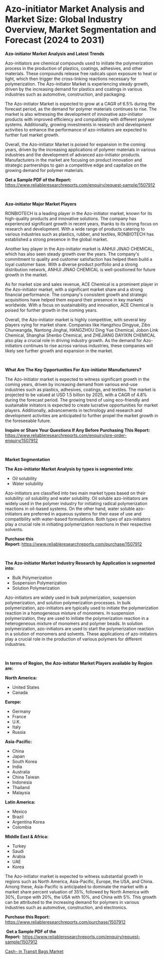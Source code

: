 <p><h1>Azo-initiator Market Analysis and Market Size: Global Industry Overview, Market Segmentation and Forecast (2024 to 2031)</h1></p><p><strong>Azo-initiator Market Analysis and Latest Trends</strong></p>
<p><p>Azo-initiators are chemical compounds used to initiate the polymerization process in the production of plastics, coatings, adhesives, and other materials. These compounds release free radicals upon exposure to heat or light, which then trigger the cross-linking reactions necessary for polymerization. The Azo-initiator Market is experiencing steady growth, driven by the increasing demand for plastics and coatings in various industries such as automotive, construction, and packaging.</p><p>The Azo-initiator Market is expected to grow at a CAGR of 6.5% during the forecast period, as the demand for polymer materials continues to rise. The market is also witnessing the development of innovative azo-initiator products with improved efficiency and compatibility with different polymer systems. Additionally, growing investments in research and development activities to enhance the performance of azo-initiators are expected to further fuel market growth.</p><p>Overall, the Azo-initiator Market is poised for expansion in the coming years, driven by the increasing applications of polymer materials in various industries and the development of advanced azo-initiator products. Manufacturers in the market are focusing on product innovation and strategic partnerships to gain a competitive edge and capitalize on the growing demand for polymer materials.</p></p>
<p><strong>Get a Sample PDF of the Report:&nbsp;</strong> <a href="https://www.reliableresearchreports.com/enquiry/request-sample/1507912">https://www.reliableresearchreports.com/enquiry/request-sample/1507912</a></p>
<p>&nbsp;</p>
<p><strong>Azo-initiator Major Market Players</strong></p>
<p><p>RONBIOTECH is a leading player in the Azo-initiator market, known for its high-quality products and innovative solutions. The company has experienced significant growth in recent years, thanks to its strong focus on research and development. With a wide range of products catering to various industries such as plastics, rubber, and textiles, RONBIOTECH has established a strong presence in the global market.</p><p>Another key player in the Azo-initiator market is ANHUI JINAO CHEMICAL, which has also seen steady growth over the years. The company's commitment to quality and customer satisfaction has helped them build a loyal customer base. With a diverse product portfolio and a strong distribution network, ANHUI JINAO CHEMICAL is well-positioned for future growth in the market.</p><p>As for market size and sales revenue, ACE Chemical is a prominent player in the Azo-initiator market, with a significant market share and a strong financial performance. The company's consistent growth and strategic acquisitions have helped them expand their presence in key markets worldwide. With a focus on sustainability and innovation, ACE Chemical is poised for further growth in the coming years.</p><p>Overall, the Azo-initiator market is highly competitive, with several key players vying for market share. Companies like Hangzhou Dingyue, Zibo Chunwangda, Nantong Jinghai, HANGZHOU Ding Yue Chemical, Jobon Link Chemical, Shanghai Shenbo Chemical, and ZHEJIANG DAYIXIN CHEMICAL also play a crucial role in driving industry growth. As the demand for Azo-initiators continues to rise across various industries, these companies will likely see further growth and expansion in the market.</p></p>
<p>&nbsp;</p>
<p><strong>What Are The Key Opportunities For Azo-initiator Manufacturers?</strong></p>
<p><p>The Azo-initiator market is expected to witness significant growth in the coming years, driven by increasing demand from various end-use industries such as plastics, adhesives, coatings, and textiles. The market is projected to be valued at USD 1.5 billion by 2025, with a CAGR of 4.8% during the forecast period. The growing trend of using eco-friendly and sustainable initiators is expected to create lucrative opportunities for market players. Additionally, advancements in technology and research and development activities are anticipated to further propel the market growth in the foreseeable future.</p></p>
<p><strong>Inquire or Share Your Questions If Any Before Purchasing This Report:</strong> <a href="https://www.reliableresearchreports.com/enquiry/pre-order-enquiry/1507912">https://www.reliableresearchreports.com/enquiry/pre-order-enquiry/1507912</a></p>
<p>&nbsp;</p>
<p><strong>Market Segmentation</strong></p>
<p><strong>The Azo-initiator Market Analysis by types is segmented into:</strong></p>
<p><ul><li>Oil solubility</li><li>Water solubility</li></ul></p>
<p><p>Azo-initiators are classified into two main market types based on their solubility: oil solubility and water solubility. Oil soluble azo-initiators are widely used in the polymer industry for initiating radical polymerization reactions in oil-based systems. On the other hand, water soluble azo-initiators are preferred in aqueous systems for their ease of use and compatibility with water-based formulations. Both types of azo-initiators play a crucial role in initiating polymerization reactions in their respective solvents.</p></p>
<p><strong>Purchase this Report:&nbsp;</strong><a href="https://www.reliableresearchreports.com/purchase/1507912">https://www.reliableresearchreports.com/purchase/1507912</a></p>
<p>&nbsp;</p>
<p><strong>The Azo-initiator Market Industry Research by Application is segmented into:</strong></p>
<p><ul><li>Bulk Polymerization</li><li>Suspension Polymerization</li><li>Solution Polymerization</li></ul></p>
<p><p>Azo-initiators are widely used in bulk polymerization, suspension polymerization, and solution polymerization processes. In bulk polymerization, azo-initiators are typically used to initiate the polymerization reaction in a homogeneous mixture of monomers. In suspension polymerization, they are used to initiate the polymerization reaction in a heterogeneous mixture of monomers and polymer beads. In solution polymerization, azo-initiators are used to start the polymerization reaction in a solution of monomers and solvents. These applications of azo-initiators play a crucial role in the production of various polymers for different industries.</p></p>
<p>&nbsp;</p>
<p><strong>In terms of Region, the Azo-initiator Market Players available by Region are:</strong></p>
<p>
    <p> <strong> North America: </strong>
        <ul>
            <li>United States</li>
            <li>Canada</li>
        </ul>
        </p> 
    <p> <strong> Europe: </strong>
        <ul>
            <li>Germany</li>
            <li>France</li>
            <li>U.K.</li>
            <li>Italy</li>
            <li>Russia</li>
        </ul>
        </p> 
    <p> <strong> Asia-Pacific: </strong>
        <ul>
            <li>China</li>
            <li>Japan</li>
            <li>South Korea</li>
            <li>India</li>
            <li>Australia</li>
            <li>China Taiwan</li>
            <li>Indonesia</li>
            <li>Thailand</li>
            <li>Malaysia</li>
        </ul>
        </p> 
    <p> <strong> Latin America: </strong>
        <ul>
            <li>Mexico</li>
            <li>Brazil</li>
            <li>Argentina Korea</li>
            <li>Colombia</li>
        </ul>
        </p> 
    <p> <strong> Middle East & Africa: </strong>
        <ul>
            <li>Turkey</li>
            <li>Saudi</li>
            <li>Arabia</li>
            <li>UAE</li>
            <li>Korea</li>
        </ul>
    </p>
    </p>
<p><p>The Azo-initiator market is expected to witness substantial growth in regions such as North America, Asia-Pacific, Europe, the USA, and China. Among these, Asia-Pacific is anticipated to dominate the market with a market share percent valuation of 35%, followed by North America with 30%, Europe with 20%, the USA with 10%, and China with 5%. This growth can be attributed to the increasing demand for polymers in various industries such as automotive, construction, and electronics.</p></p>
<p><strong>Purchase this Report: </strong><a href="https://www.reliableresearchreports.com/purchase/1507912">https://www.reliableresearchreports.com/purchase/1507912</a></p>
<p>&nbsp;<strong>Get a Sample PDF of the Report:&nbsp;&nbsp;</strong><a href="https://www.reliableresearchreports.com/enquiry/request-sample/1507912">https://www.reliableresearchreports.com/enquiry/request-sample/1507912</a></p>
<p><strong></strong></p>
<p><p><a href="https://github.com/lubmix/Market-Research-Report-List-1/blob/main/cash-in-transit-bags-market.md">Cash- in Transit Bags Market</a></p></p>